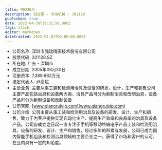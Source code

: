```yaml
---
title: 强瑞技术
description: 创业板 - 专用机械 - 301128
published: true
date: 2022-04-30T19:31:50.000Z
tags: stock
editor: markdown
dateCreated: 2022-01-01T00:00:00.000Z
---
```


- 公司名称: 深圳市强瑞精密技术股份有限公司
- 股票代码: 301128.SZ
- 所在地: 广东 - 深圳市
- 成立日期: 2005年08月30日
- 注册资本: 7,388.662万元
- 法定代表人: 尹高斌
- 主营业务: 主要从事工装和检测用治具及设备的研发，设计，生产和销售公司主要产品包括治具和设备两大类，治具产品可分为新制治具和改制治具，设备产品可分为新制设备和改制设备
- 公司官网: [www.qiangruivip.com](www.qiangruivip.com)
- 公司介绍: 公司主要从事工装和检测用治具及设备的研发、设计、生产和销售，致力于为客户提供实现自动化生产、提高生产效率和良品率的治具及设备产品。公司自成立之日起一直专注于手机等移动终端电子产品工装和检测用治具、设备的研发、设计、生产和销售，经过多年的积累与发展，公司已成为国内智能手机组装和检测治具领域的主要企业之一，获得了市场和客户的认可，在业内具有一定的知名度。


